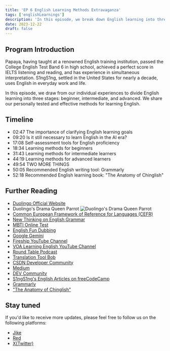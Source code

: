 ```yaml
---
title: 'EP 6 English Learning Methods Extravaganza'
tags: ['englishLearnings']
description: 'In this episode, we break down English learning into three stages: beginner, intermediate, and advanced, sharing effective methods based on our personal experiences.'
date: 2023-12-22
draft: false
---
```


## Program Introduction

Papaya, having taught at a renowned English training institution, passed the College English Test Band 6 in high school, achieved a perfect score in IELTS listening and reading, and has experience in simultaneous interpretation. S1ngS1ng, settled in the United States for nearly a decade, uses English in everyday work and life.

In this episode, we draw from our individual experiences to divide English learning into three stages: beginner, intermediate, and advanced. We share our personally tested and effective methods for learning English.

## Timeline

- 02:47 The importance of clarifying English learning goals
- 09:20 Is it still necessary to learn English in the AI era?
- 17:08 Self-assessment tools for English proficiency
- 18:34 Learning methods for beginners
- 31:43 Learning methods for intermediate learners
- 44:19 Learning methods for advanced learners
- 49:54 TWO MORE THINGS
- 50:05 Recommended English writing tool: Grammarly
- 52:18 Recommended English learning book: "The Anatomy of Chinglish"

## Further Reading

- [Duolingo Official Website](https://www.duolingo.cn/)
- Duolingo's Drama Queen Parrot
  ![Duolingo's Drama Queen Parrot](https://img.huodongju.com/activity/202311/fetch-4001701137417.jpg)
- [Common European Framework of Reference for Languages (CEFR)](https://www.cambridgeenglish.cn/exams-and-tests/cefr/)
- [New Thinking on English Grammar](https://book.douban.com/subject/1035318/)
- [MBTI Online Test](https://www.16personalities.com/free-personality-test)
- [English Fun Dubbing](https://www.qupeiyin.com/)
- [Google Gemini](https://deepmind.google/technologies/gemini/#introduction)
- [Fireship YouTube Channel](https://www.youtube.com/@Fireship)
- [VOA Learning English YouTube Channel](https://www.youtube.com/user/voalearningenglish)
- [Round Table Podcast](https://chinaplus.cri.cn/podcast/list/10)
- [Translation Tool Bob](https://bobtranslate.com/)
- [CSDN Developer Community](https://www.csdn.net/)
- [Medium](https://medium.com/)
- [DEV Community](https://dev.to/)
- [S1ngS1ng's English Articles on freeCodeCamp](https://www.freecodecamp.org/news/author/xing/)
- [Grammarly](https://www.grammarly.com/)
- ["The Anatomy of Chinglish"](https://www.fltrp.com/c/2023-04-26/518726.shtml)

## Stay tuned

If you'd like to receive more updates, please feel free to follow us on the following platforms:

- [Jike](https://m.okjike.com/users/c751f4fb-d31d-44cf-aef9-f6b55dec4cd5?source=user_card&s=eyJ1IjoiNjUyMzg3NmQwZWQ3ZTc2NjQ5ODMwNWE4IiwiZCI6MX0%3D)
- [Red](https://www.xiaohongshu.com/user/profile/64c2024f00000000140396e6?xhsshare=WeixinSession&appuid=64c2024f00000000140396e6&apptime=1697005943)
- [X(Twitter)](https://twitter.com/wslj_podcast)
